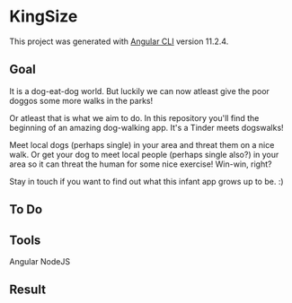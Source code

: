 # KingSize

This project was generated with [Angular CLI](https://github.com/angular/angular-cli) version 11.2.4.

## Goal
It is a dog-eat-dog world. 
But luckily we can now atleast give the poor doggos some more walks in the parks! 

Or atleast that is what we aim to do.
In this repository you'll find the beginning of an amazing dog-walking app.
It's a Tinder meets dogswalks! 

Meet local dogs (perhaps single) in your area and threat them on a nice walk. 
Or get your dog to meet local people (perhaps single also?) in your area so it can threat the human for some nice exercise! 
Win-win, right?

Stay in touch if you want to find out what this infant app grows up to be. :)  
## To Do

## Tools
Angular
NodeJS

## Result
